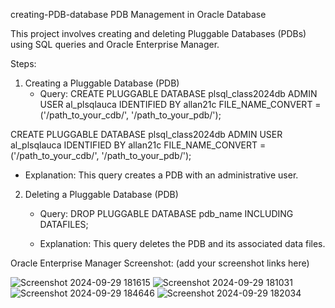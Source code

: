 creating-PDB-database
  PDB Management in Oracle Database

This project involves creating and deleting Pluggable Databases (PDBs) using SQL queries and Oracle Enterprise Manager.

 Steps:
1. Creating a Pluggable Database (PDB)
   - Query:
   CREATE PLUGGABLE DATABASE plsql_class2024db
ADMIN USER al_plsqlauca IDENTIFIED BY allan21c
FILE_NAME_CONVERT = ('/path_to_your_cdb/', '/path_to_your_pdb/');

  CREATE PLUGGABLE DATABASE plsql_class2024db
ADMIN USER al_plsqlauca IDENTIFIED BY allan21c
FILE_NAME_CONVERT = ('/path_to_your_cdb/', '/path_to_your_pdb/');

   - Explanation: This query creates a PDB with an administrative user.

2. Deleting a Pluggable Database (PDB)
   - Query:
     DROP PLUGGABLE DATABASE pdb_name INCLUDING DATAFILES;
   
   - Explanation: This query deletes the PDB and its associated data files.
 
 Oracle Enterprise Manager
Screenshot: (add your screenshot links here)

![Screenshot 2024-09-29 181615](https://github.com/user-attachments/assets/e11910de-459e-4cf1-97c9-1eac9ed569c8)
![Screenshot 2024-09-29 181031](https://github.com/user-attachments/assets/a7a3e840-b9da-40e3-9cd8-b6d2d9ee8dfd)
![Screenshot 2024-09-29 184646](https://github.com/user-attachments/assets/e85a891e-e411-4674-802a-eac248516c27)
![Screenshot 2024-09-29 182034](https://github.com/user-attachments/assets/13a7cbf0-e503-42a0-9bf4-dff0475f1de8)
